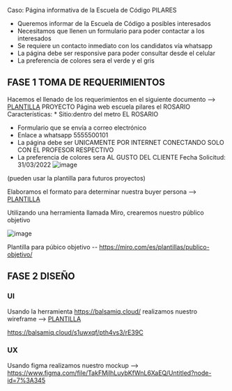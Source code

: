 Caso: Página informativa de la Escuela de Código PILARES
* Queremos informar de la Escuela de Código a posibles interesados
* Necesitamos que llenen un formulario para poder contactar a los interesados
* Se requiere un contacto inmediato con los candidatos vía whatsapp
* La página debe ser responsive para poder consultar desde el celular
* La preferencia de colores sera el verde y el gris
 
 ## FASE 1 TOMA DE REQUERIMIENTOS 
 Hacemos el llenado de los requerimientos en el siguiente documento --> [PLANTILLA](./1.-Reqierimientos.doc)
 PROYECTO	Página web escuela pilares el ROSARIO
Características:	* Sitio:dentro del metro EL ROSARIO
* Formulario que se envía a correo electrónico 
* Enlace a whatsapp 5555500101
* La página debe ser UNICAMENTE POR INTERNET CONECTANDO SOLO CON EL PROFESOR RESPECTIVO
* La preferencia de colores sera AL GUSTO DEL CLIENTE
Fecha Solicitud:	31/03/2022
![image](https://user-images.githubusercontent.com/103153624/163279347-0f31e75a-8ca3-4a3a-8835-0d37c2edbe75.png)


 
(pueden usar la plantilla para futuros proyectos)

Elaboramos el formato para determinar nuestra buyer persona --> [PLANTILLA](./2.-persona.pdf)

Utilizando una herramienta llamada Miro, crearemos nuestro público objetivo 

![image](https://user-images.githubusercontent.com/91554777/161871996-34895938-93cc-47e9-83f5-f431c8652de6.png)

Plantilla para púbico objetivo -- https://miro.com/es/plantillas/publico-objetivo/

## FASE 2 DISEÑO
### UI
Usando la herramienta https://balsamiq.cloud/ realizamos nuestro wireframe --> [PLANTILLA](./3.-wireframe.pdf)

https://balsamiq.cloud/s1uwxqf/pth4vs3/rE39C

### UX
Usando figma realizamos nuestro mockup --> https://www.figma.com/file/TakFMjlhLuybKfWnL6XaEQ/Untitled?node-id=7%3A345
